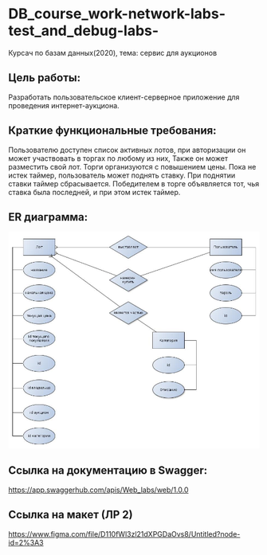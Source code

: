 # DB_course_work-network-labs-test_and_debug-labs-
Курсач по базам данных(2020), тема: сервис для аукционов

## Цель работы: 
Разработать пользовательское клиент-серверное приложение для проведения интернет-аукциона.

## Краткие функциональные требования: 
Пользователю доступен список активных лотов, при авторизации он может участвовать в торгах по любому из них, Также он может разместить свой лот. Торги организуются с повышением цены. Пока не истек таймер, пользователь может поднять ставку. При поднятии ставки таймер сбрасывается. Победителем в торге объявляется тот, чья ставка была последней, и при этом истек таймер.

## ER диаграмма: 
![alt text](project_docs/ER.jpg "ER диаграмма проекта")

## Ссылка на документацию в Swagger:
https://app.swaggerhub.com/apis/Web_labs/web/1.0.0

## Ссылка на макет (ЛР 2)
https://www.figma.com/file/D110fWl3zl21dXPGDaOvs8/Untitled?node-id=2%3A3

